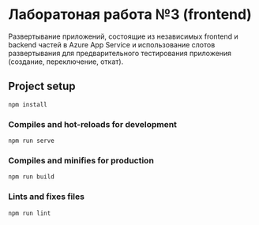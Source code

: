 # Лаборатоная работа №3 (frontend)
Развертывание приложений, состоящие из независимых frontend и backend частей в Azure App Service и использование слотов развертывания для предварительного тестирования приложения (создание, переключение, откат).

## Project setup
```
npm install
```

### Compiles and hot-reloads for development
```
npm run serve
```

### Compiles and minifies for production
```
npm run build
```

### Lints and fixes files
```
npm run lint
```